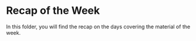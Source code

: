 # Recap of the Week

In this folder, you will find the recap on the days covering the material of the week.
